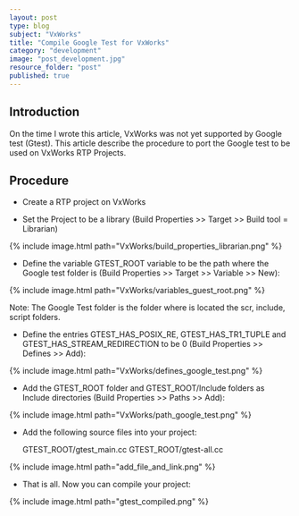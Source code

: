 ```yaml
---
layout: post
type: blog
subject: "VxWorks"
title: "Compile Google Test for VxWorks"
category: "development"
image: "post_development.jpg"
resource_folder: "post"
published: true
---
```


Introduction
---

On the time I wrote this article, VxWorks was not yet supported by Google test (Gtest). This article describe the procedure to port the Google test to be used on VxWorks RTP Projects.

Procedure
---

- Create a RTP project on VxWorks

- Set the Project to be a library (Build Properties >> Target >> Build tool = Librarian)

{% include image.html path="VxWorks/build_properties_librarian.png" %}

- Define the variable GTEST_ROOT variable to be the path where the Google test folder is (Build Properties >> Target >> Variable >> New):

{% include image.html path="VxWorks/variables_guest_root.png" %}

Note: The Google Test folder is the folder where is located the scr, include, script folders.

- Define the entries GTEST_HAS_POSIX_RE, GTEST_HAS_TR1_TUPLE and GTEST_HAS_STREAM_REDIRECTION to be 0 (Build Properties >> Defines >> Add):

{% include image.html path="VxWorks/defines_google_test.png" %}

- Add the GTEST_ROOT folder and GTEST_ROOT/Include folders as Include directories (Build Properties >> Paths >> Add):

{% include image.html path="VxWorks/path_google_test.png" %}

- Add the following source files into your project:

     GTEST_ROOT/gtest_main.cc
     GTEST_ROOT/gtest-all.cc

{% include image.html path="add_file_and_link.png" %} 

- That is all. Now you can compile your project:

{% include image.html path="gtest_compiled.png" %}




